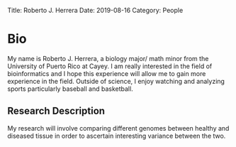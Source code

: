 Title: Roberto J. Herrera
Date: 2019-08-16
Category: People

Bio
=====

My name is Roberto J. Herrera, a biology major/ math minor from the University of Puerto Rico at Cayey. I am really interested in the field of bioinformatics and I hope this experience will allow me to gain more experience in the field. Outside of science, I enjoy watching and analyzing sports particularly baseball and basketball.

Research Description
---------------------

My research will involve comparing different genomes between healthy and diseased tissue in order to ascertain interesting variance between the two.

